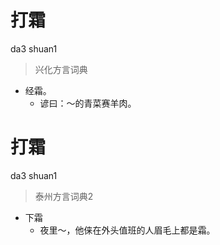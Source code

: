 # 打霜
da3 shuan1
> 兴化方言词典
- 经霜。
  - 谚曰：～的青菜赛羊肉。


# 打霜
da3 shuan1
> 泰州方言词典2
- 下霜
  - 夜里～，他俫在外头值班的人眉毛上都是霜。